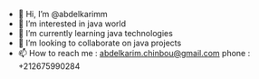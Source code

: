 - 👋 Hi, I’m @abdelkarimm
- 👀 I’m interested in java world
- 🌱 I’m currently learning java technologies
- 💞️ I’m looking to collaborate on java projects
- 📫 How to reach me : abdelkarim.chinbou@gmail.com 
                       phone : +212675990284

<!---
abdelkarimm/abdelkarimm is a ✨ special ✨ repository because its `README.md` (this file) appears on your GitHub profile.
You can click the Preview link to take a look at your changes.
--->
